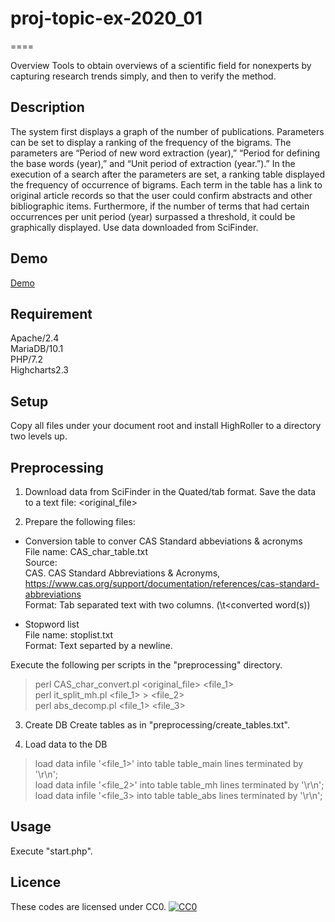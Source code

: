 # proj-topic-ex-2020_01
====

Overview
Tools to obtain overviews of a scientific field for nonexperts by capturing research trends simply, and then to verify the method.

## Description
The system first displays a graph of the number of publications. Parameters can be set to display a ranking of the frequency of the bigrams. The parameters are “Period of new word extraction (year),” “Period for defining the base words (year),” and “Unit period of extraction (year.”).” In the execution of a search after the parameters are set, a ranking table displayed the frequency of occurrence of bigrams. Each term in the table has a link to original article records so that the user could confirm abstracts and other bibliographic items. Furthermore, if the number of terms that had certain occurrences per unit period (year) surpassed a threshold, it could be graphically displayed. Use data downloaded from SciFinder.

## Demo
[Demo](https://github.com/proj-topic-ex/proj-topic-ex-2020_01/blob/master/demo/demo_proj-topic-ex-2020_01.gif)

## Requirement
Apache/2.4  
MariaDB/10.1  
PHP/7.2  
Highcharts2.3  

## Setup
Copy all files under your document root and install HighRoller to a directory two levels up.

## Preprocessing
1. Download data from SciFinder in the Quated/tab format.
   Save the data to a text file: <original_file>

2. Prepare the following files:

- Conversion table to conver CAS Standard abbeviations & acronyms  
  File name: CAS_char_table.txt  
  Source:  
   CAS. CAS Standard Abbreviations & Acronyms,  
   https://www.cas.org/support/documentation/references/cas-standard-abbreviations  
  Format: Tab separated text with two columns. (<a word to be coverted>\t<converted word(s))

- Stopword list  
 File name: stoplist.txt  
 Format: Text separted by a newline.  

Execute the following per scripts in the "preprocessing" directory.
> perl CAS_char_convert.pl <original_file> <file_1>  
> perl it_split_mh.pl <file_1> > <file_2>  
> perl abs_decomp.pl <file_1> <file_3>  

3. Create DB
Create tables as in "preprocessing/create_tables.txt".

4. Load data to the DB
> load data infile '<file_1>' into table table_main lines terminated by '\r\n';  
> load data infile '<file_2>' into table table_mh lines terminated by '\r\n';  
> load data infile '<file_3> into table table_abs lines terminated by '\r\n';  


## Usage
Execute "start.php".

## Licence
These codes are licensed under CC0.
[![CC0](http://i.creativecommons.org/p/zero/1.0/88x31.png "CC0")](http://creativecommons.org/publicdomain/zero/1.0/deed.en)


